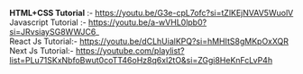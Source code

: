 <b>HTML+CSS Tutorial</b> :- https://youtu.be/G3e-cpL7ofc?si=tZlKEjNVAV5WuolV
<br>
Javascript Tutorial :- https://youtu.be/a-wVHL0lpb0?si=JRvsiaySG8WWJC6_
<br>
React Js Tutorial:- https://youtu.be/dCLhUialKPQ?si=hMHItS8gMKpOxXQR
<br>
Next Js Tutorial:- https://youtube.com/playlist?list=PLu71SKxNbfoBwut0coTT46oHz8q6xl2tO&si=ZGgi8HeKnFcLvP4h
